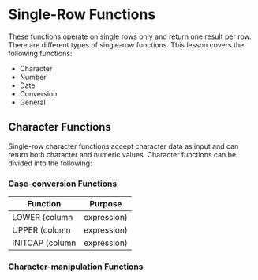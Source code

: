 # Single-Row Functions

These functions operate on single rows only and return one result per row. There are different types of single-row functions. This lesson covers the following functions:
- Character
- Number
- Date
- Conversion
- General

## Character Functions

Single-row character functions accept character data as input and can return both character and numeric values. Character functions can be divided into the following:

### Case-conversion Functions

Function | Purpose
--- | ---
LOWER (column|expression) | Converts alpha character values to lowercase
UPPER (column|expression) | Converts alpha character values to uppercase
INITCAP (column|expression) | Converts alpha character values to uppercase for the first letter of each word; all other letters in lowercase



### Character-manipulation Functions
